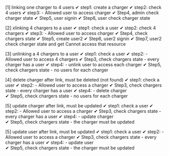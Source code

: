 [1] linking one charger to 4 users
✔ step1: create a charger
✔ step2: check 4 users
✔ step3: - Allowed user to access charger
✔ Step4, admin check charger state
✔ Step5, user signin
✔ Step6, user check charger state

[2] xlinking 4 chargers to a user
✔ step1: check a user
✔ step2: check 4 chargers
✔ step3: - Allowed user to access charger
✔ Step4, check chargers state
✔ Step5, create user2
✔ Step6, user2 signin
✔ Step7, user2 check charger state and get Cannot access that resource

[3] unlinking a 4 chargers to a user
✔ step1: check a user
✔ step2: - Allowed user to access 4 chargers
✔ Step3, check chargers state - every charger has a user
✔ step4: - unlink user to access each charger
✔ Step5, check chargers state - no users for each charger

[4] delete charger after link, must be deleted (not found)
✔ step1: check a user
✔ step2: - Allowed user to access a charger
✔ Step3, check chargers state - every charger has a user
✔ step4: - delete charger  
 ✔ Step5, check chargers state - no users for each charger

[5] update charger after link, must be updated
✔ step1: check a user
✔ step2: - Allowed user to access a charger
✔ Step3, check chargers state - every charger has a user
✔ step4: - update charger  
 ✔ Step5, check chargers state - the charger must be updated

[5] update user after link, must be updated
✔ step1: check a user
✔ step2: - Allowed user to access a charger
✔ Step3, check chargers state - every charger has a user
✔ step4: - update user  
 ✔ Step5, check chargers state - the charger must be updated
